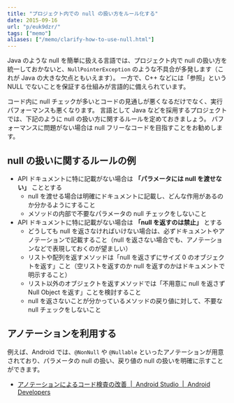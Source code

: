 ```yaml
---
title: "プロジェクト内での null の扱い方をルール化する"
date: 2015-09-16
url: "p/euk9dzr/"
tags: ["memo"]
aliases: ["/memo/clarify-how-to-use-null.html"]
---
```



Java のような null を簡単に扱える言語では、プロジェクト内で null の扱い方を統一しておかないと、`NullPointerException` のような不具合が多発します（これが Java の大きな欠点ともいえます）。
一方で、C++ などには「参照」という NULL でないことを保証する仕組みが言語的に備えられています。

コード内に null チェックが多いとコードの見通しが悪くなるだけでなく、実行パフォーマンスも悪くなります。
言語として Java などを採用するプロジェクトでは、下記のように null の扱い方に関するルールを定めておきましょう。
パフォーマンスに問題がない場合は null フリーなコードを目指すことをお勧めします。


null の扱いに関するルールの例
----

* API ドキュメントに特に記載がない場合は **「パラメータには null を渡せない」** こととする
  * null を渡せる場合は明確にドキュメントに記載し、どんな作用があるのか分かるようにすること
  * メソッドの内部で不要なパラメータの null チェックをしないこと
* API ドキュメントに特に記載がない場合は **「null を返すのは禁止」** とする
  * どうしても null を返さなければいけない場合は、必ずドキュメントやアノテーションで記載すること（null を返さない場合でも、アノテーションなどで表現しておくのが望ましい）
  * リストや配列を返すメソッドは「null を返さずにサイズ 0 のオブジェクトを返す」こと（空リストを返すのか null を返すのかはドキュメントで明示すること）
  * リスト以外のオブジェクトを返すメソッドでは「不用意に null を返さず Null Object を返す」ことを検討すること
  * null を返さないことが分かっているメソッドの戻り値に対して、不要な null チェックをしないこと


アノテーションを利用する
----

例えば、Android では、`@NonNull` や `@Nullable` といったアノテーションが用意されており、パラメータの null の扱い、戻り値の null の扱いを明確に示すことができます。

* [アノテーションによるコード検査の改善  |  Android Studio  |  Android Developers](https://developer.android.com/studio/write/annotations)

